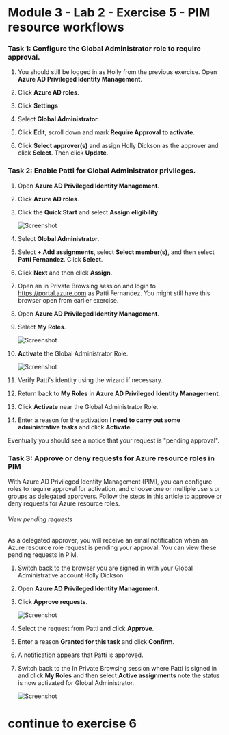 # Module 3 - Lab 2 - Exercise 5 - PIM resource workflows


### Task 1:  Configure the Global Administrator role to require approval.

1.  You should still be logged in as Holly from the previous exercise.  Open **Azure AD Privileged Identity Management**.

1.  Click **Azure AD roles**.

1.  Click **Settings** 

1.  Select **Global Administrator**.

1.  Click **Edit**, scroll down and mark **Require Approval to activate**.  

2.  Click **Select approver(s)** and assign Holly Dickson as the approver and click **Select**.  Then click **Update**.


### Task 2: Enable Patti for Global Administrator privileges.

1.  Open **Azure AD Privileged Identity Management**.

1.  Click **Azure AD roles**.

1.  Click the **Quick Start** and select **Assign eligibility**.

     ![Screenshot](../Media/ae3755ac-bd82-4e70-a102-ccbfc3aee48f.png)

1.  Select **Global Administrator**.

1.  Select **+ Add assignments**, select **Select member(s)**, and then select **Patti Fernandez**. Click **Select**.

2.  Click **Next** and then click **Assign**.

1.  Open an in Private Browsing session and login to https://portal.azure.com as Patti Fernandez.  You might still have this browser open from earlier exercise.

1.  Open **Azure AD Privileged Identity Management**.

1.  Select **My Roles**.

     ![Screenshot](../Media/e84f0715-c71e-4b1c-87ed-4e5c0c38d501.png)

1.  **Activate** the Global Administrator Role.

     ![Screenshot](../Media/55eb14b5-540a-4d26-aed7-0b96d162fb31.png)

1.  Verify Patti's identity using the wizard if necessary.

1.  Return back to **My Roles** in **Azure AD Privileged Identity Management**.

1.  Click **Activate** near the Global Administrator Role.

1.  Enter a reason for the activation **I need to carry out some administrative tasks** and click **Activate**.

Eventually you should see a notice that your request is "pending approval".


### Task 3: Approve or deny requests for Azure resource roles in PIM


With Azure AD Privileged Identity Management (PIM), you can configure roles to require approval for activation, and choose one or multiple users or groups as delegated approvers. Follow the steps in this article to approve or deny requests for Azure resource roles.


###### View pending requests


As a delegated approver, you will receive an email notification when an Azure resource role request is pending your approval. You can view these pending requests in PIM.


1.  Switch back to the browser you are signed in with your Global Administrative account Holly Dickson.

1.  Open **Azure AD Privileged Identity Management**.

1.  Click **Approve requests**.

     ![Screenshot](../Media/fbc2f18d-f5a2-4139-b92d-7c19311aec1c.png)

1.  Select the request from Patti and click **Approve**.

1.  Enter a reason **Granted for this task** and click **Confirm**.

1.  A notification appears that Patti is approved.

1.  Switch back to the In Private Browsing session where Patti is signed in and click **My Roles** and then select **Active assignments** note the status is now activated for Global Administrator.

     ![Screenshot](../Media/fe734263-57c8-4cc9-b79f-848d7d4f9488.png)


# continue to exercise 6

